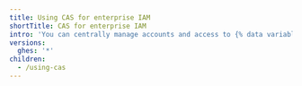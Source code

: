 ```yaml
---
title: Using CAS for enterprise IAM
shortTitle: CAS for enterprise IAM
intro: 'You can centrally manage accounts and access to {% data variables.product.product_location %} by integrating with your existing CAS identity provider (IdP).'
versions:
  ghes: '*'
children:
  - /using-cas
---
```


